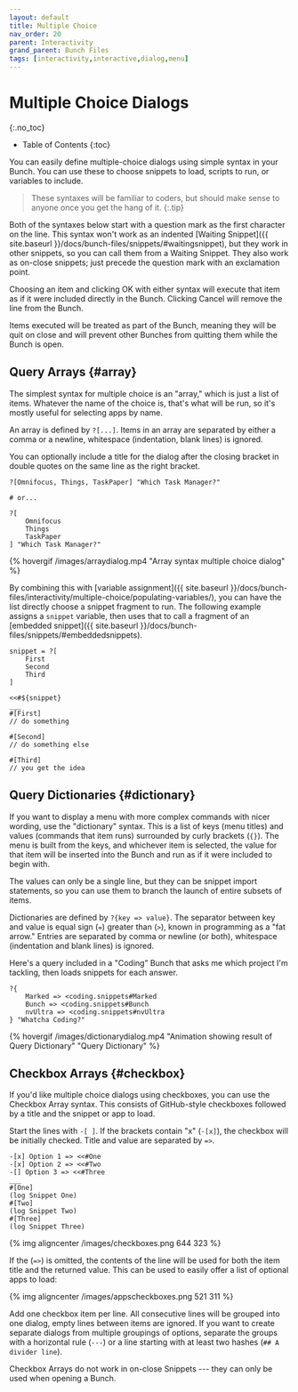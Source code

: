 ```yaml
---
layout: default
title: Multiple Choice
nav_order: 20
parent: Interactivity
grand_parent: Bunch Files
tags: [interactivity,interactive,dialog,menu]
---
```

# Multiple Choice Dialogs
{:.no_toc}

* Table of Contents
{:toc}

You can easily define multiple-choice dialogs using simple syntax in your Bunch. You can use these to choose snippets to load, scripts to run, or variables to include.

> These syntaxes will be familiar to coders, but should make sense to anyone once you get the hang of it.
{:.tip}

Both of the syntaxes below start with a question mark as the first character on the line. This syntax won't work as an indented [Waiting Snippet]({{ site.baseurl }}/docs/bunch-files/snippets/#waitingsnippet), but they work in other snippets, so you can call them from a Waiting Snippet. They also work as on-close snippets; just precede the question mark with an exclamation point.

Choosing an item and clicking OK with either syntax will execute that item as if it were included directly in the Bunch. Clicking Cancel will remove the line from the Bunch.

Items executed will be treated as part of the Bunch, meaning they will be quit on close and will prevent other Bunches from quitting them while the Bunch is open.

## Query Arrays {#array}

The simplest syntax for multiple choice is an "array," which is just a list of items. Whatever the name of the choice is, that's what will be run, so it's mostly useful for selecting apps by name.

An array is defined by `?[...]`. Items in an array are separated by either a comma or a newline, whitespace (indentation, blank lines) is ignored. 

You can optionally include a title for the dialog after the closing bracket in double quotes on the same line as the right bracket.

```bunch
?[Omnifocus, Things, TaskPaper] "Which Task Manager?"

# or...

?[
    Omnifocus
    Things
    TaskPaper
] "Which Task Manager?"
```

{% hovergif /images/arraydialog.mp4 "Array syntax multiple choice dialog" %}

By combining this with [variable assignment]({{ site.baseurl }}/docs/bunch-files/interactivity/multiple-choice/populating-variables/), you can have the list directly choose a snippet fragment to run. The following example assigns a `snippet` variable, then uses that to call a fragment of an [embedded snippet]({{ site.baseurl }}/docs/bunch-files/snippets/#embeddedsnippets).

```bunch
snippet = ?[
    First
    Second
    Third
]

<<#${snippet}
___
#[First]
// do something

#[Second]
// do something else

#[Third]
// you get the idea
```

## Query Dictionaries {#dictionary}

If you want to display a menu with more complex commands with nicer wording, use the "dictionary" syntax. This is a list of keys (menu titles) and values (commands that item runs) surrounded by curly brackets (`{}`). The menu is built from the keys, and whichever item is selected, the value for that item will be inserted into the Bunch and run as if it were included to begin with.

The values can only be a single line, but they can be snippet import statements, so you can use them to branch the launch of entire subsets of items.

Dictionaries are defined by `?{key => value}`. The separator between key and value is equal sign (`=`) greater than (`>`), known in programming as a "fat arrow." Entries are separated by comma or newline (or both), whitespace (indentation and blank lines) is ignored.

Here's a query included in a "Coding" Bunch that asks me which project I'm tackling, then loads snippets for each answer.

```bunch
?{
    Marked => <coding.snippets#Marked
    Bunch => <coding.snippets#Bunch
    nvUltra => <coding.snippets#nvUltra
} "Whatcha Coding?"
```

{% hovergif /images/dictionarydialog.mp4 "Animation showing result of Query Dictionary" "Query Dictionary" %}

## Checkbox Arrays {#checkbox}

If you'd like multiple choice dialogs using checkboxes, you can use the Checkbox Array syntax. This consists of GitHub-style checkboxes followed by a title and the snippet or app to load.

Start the lines with `-[ ]`. If the brackets contain "x" (`-[x]`), the checkbox will be initially checked. Title and value are separated by `=>`. 

```bunch
-[x] Option 1 => <<#One
-[x] Option 2 => <<#Two
-[] Option 3 => <<#Three
___
#[One]
(log Snippet One)
#[Two]
(log Snippet Two)
#[Three]
(log Snippet Three)
```

{% img aligncenter /images/checkboxes.png 644 323 %}

If the (`=>`) is omitted, the contents of the line will be used for both the item title and the returned value. This can be used to easily offer a list of optional apps to load:

{% img aligncenter /images/appscheckboxes.png 521 311 %}

Add one checkbox item per line. All consecutive lines will be grouped into one dialog, empty lines between items are ignored. If you want to create separate dialogs from multiple groupings of options, separate the groups with a horizontal rule (`---`) or a line starting with at least two hashes (`## A divider line`).

Checkbox Arrays do not work in on-close Snippets --- they can only be used when opening a Bunch.
